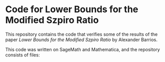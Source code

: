 # Code for Lower Bounds for the Modified Szpiro Ratio
This repository contains the code that verifies some of the results of the paper *Lower Bounds for the Modified Szpiro Ratio* by Alexander Barrios.


This code was written on SageMath and Mathematica, and the repository consists of  files:
